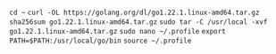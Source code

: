 ```cd ~```
```curl -OL https://golang.org/dl/go1.22.1.linux-amd64.tar.gz```
```sha256sum go1.22.1.linux-amd64.tar.gz```
```sudo tar -C /usr/local -xvf go1.22.1.linux-amd64.tar.gz```
```sudo nano ~/.profile```
```export PATH=$PATH:/usr/local/go/bin```
```source ~/.profile```
